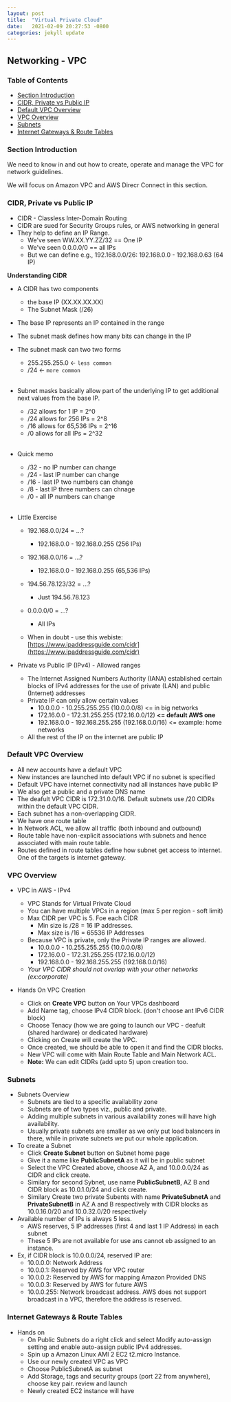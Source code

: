 ```yaml
---
layout: post
title:  "Virtual Private Cloud"
date:   2021-02-09 20:27:53 -0800
categories: jekyll update
---
```


## Networking - VPC

### Table of Contents

- [Section Introduction](#section-introduction)
- [CIDR, Private vs Public IP](#cidr--private-vs-public-ip)
- [Default VPC Overview](#default-vpc-overview)
- [VPC Overview](#vpc-overview)
- [Subnets](#subnets)
- [Internet Gateways & Route Tables](#internet-gateways---route-tables)


### Section Introduction

We need to know in and out how to create, operate and manage the VPC for network guidelines.

We will focus on Amazon VPC and AWS Direcr Connect in this section.

### CIDR, Private vs Public IP

- CIDR - Classless Inter-Domain Routing <br/>
- CIDR are sued for Security Groups rules, or AWS networking in general<br/>
- They help to define an IP Range.
    - We've seen WW.XX.YY.ZZ/32 == One IP <br/>
    - We've seen 0.0.0.0/0 == all IPs <br/>
    - But we can define e.g., 192.168.0.0/26: 192.168.0.0 - 192.168.0.63 (64 IP)

**Understanding CIDR**

- A CIDR has two components
    - the base IP (XX.XX.XX.XX)
    - The Subnet Mask (/26)
- The base IP represents an IP contained in the range
- The subnet mask defines how many bits can change in the IP

- The subnet mask can two two forms 
    - 255.255.255.0 <- `less common`
    - /24 <- `more common`
<br/><br/>
- Subnet masks basically allow part of the underlying IP to get additional next values from the base IP.
    - /32 allows for 1 IP = 2^0
    - /24 allows for 256 IPs = 2^8
    - /16 allows for 65,536 IPs = 2^16
    - /0 allows for all IPs = 2^32
<br/><br/>
- Quick memo
    - /32 - no IP number can change
    - /24 - last IP number can change
    - /16 - last IP two numbers can change
    - /8 - last IP three numbers can chnage 
    - /0 - all IP numbers can change
<br/><br/>
- Little Exercise
    - 192.168.0.0/24 = ...?
        - 192.168.0.0 - 192.168.0.255 (256 IPs)
    - 192.168.0.0/16 = ...?
        - 192.168.0.0 - 192.168.0.255 (65,536 IPs)
    - 194.56.78.123/32 = ...?
        -  Just 194.56.78.123
    - 0.0.0.0/0 = ...?
        - All IPs

    - When in doubt - use this webiste: [https://www.ipaddressguide.com/cidr](https://www.ipaddressguide.com/cidr)

- Private vs Public IP (IPv4) - Allowed ranges
    - The Internet Assigned Numbers Authority (IANA) established certain blocks of IPv4 addresses for the use of private (LAN) and public (Internet) addresses
    - Private IP can only allow certain values
        - 10.0.0.0 - 10.255.255.255 (10.0.0.0/8) <= in big networks
        - 172.16.0.0 - 172.31.255.255 (172.16.0.0/12) **<= default AWS one**
        - 192.168.0.0 - 192.168.255.255 (192.168.0.0/16) <= example: home networks
    - All the rest of the IP on the internet are public IP

### Default VPC Overview

- All new accounts have a default VPC
- New instances are launched into default VPC if no subnet is specified
- Default VPC have internet connectivity nad all instances have public IP
- We also get a public and a private DNS name
- The deafult VPC CIDR is 172.31.0.0/16. Default subnets use /20 CIDRs within the default VPC CIDR.
- Each subnet has a non-overlapping CIDR.
- We have one route table
- In Network ACL, we allow all traffic (both inbound and outbound)
- Route table have non-explicit associations with subnets and hence associated with main route table.
- Routes defined in route tables define how subnet get access to internet. One of the targets is internet gateway.

### VPC Overview

- VPC in AWS - IPv4
    - VPC Stands for Virtual Private Cloud
    - You can have multiple VPCs in a region (max 5 per region - soft limit)
    - Max CIDR per VPC is 5. Foe each CIDR
        - Min size is /28 = 16 IP addresses.
        - Max size is /16 = 65536 IP Addresses
    - Because VPC is private, only the Private IP ranges are allowed.
        - 10.0.0.0 - 10.255.255.255 (10.0.0.0/8)
        - 172.16.0.0 - 172.31.255.255 (172.16.0.0/12)
        - 192.168.0.0 - 192.168.255.255 (192.168.0.0/16)
    - *Your VPC CIDR should not overlap with your other networks (ex:corporate)*

- Hands On VPC Creation
    - Click on **Create VPC** button on Your VPCs dashboard
    - Add Name tag, choose IPv4 CIDR block. (don't choose ant IPv6 CIDR block)
    - Choose Tenacy (how we are going to launch our VPC - deafult (shared hardware) or dedicated hardware)
    - Clicking on Create will create the VPC.
    - Once created, we should be able to open it and find the CIDR blocks.
    - New VPC will come with Main Route Table and Main Network ACL.
    - **Note:** We can edit CIDRs (add upto 5) upon creation too.


### Subnets

- Subnets Overview
    - Subnets are tied to a specific availability zone
    - Subnets are of two types viz., public and private.
    - Adding multiple subnets in various availability zones will have high availability.
    - Usually private subnets are smaller as we only put load balancers in there, while in private subnets we put our whole application.
- To create a Subnet
    - Click **Create Subnet** button on Subnet home page
    - Give it a name like **PublicSubnetA** as it will be in public subnet
    - Select the VPC Created above, choose AZ A, and 10.0.0.0/24 as CIDR and click create.
    - Similary for second Sybnet, use name **PublicSubnetB**, AZ B and CIDR block as 10.0.1.0/24 and click create.
    - Similary Create two private Subents with name **PrivateSubnetA** and **PrivateSubnetB** in AZ A and B respectively with CIDR blocks as 10.0.16.0/20 and 10.0.32.0/20 respectively
- Available number of IPs is always 5 less.
    - AWS reserves, 5 IP addresses (first 4 and last 1 IP Address) in each subnet
    - These 5 IPs are not available for use ans cannot eb assigned to an instance.
- Ex, if CIDR block is 10.0.0.0/24, reserved IP are:
    - 10.0.0.0: Network Address
    - 10.0.0.1: Reserved by AWS for VPC router
    - 10.0.0.2: Reserved by AWS for mapping Amazon Provided DNS
    - 10.0.0.3: Reserved by AWS for future AWS
    - 10.0.0.255: Network broadcast address. AWS does not support broadcast in a VPC, therefore the address is reserved.

### Internet Gateways & Route Tables

- Hands on
    - On Public Subnets do a right click and select Modify auto-assign setting and enable auto-assign public IPv4 addresses.
    - Spin up a Amazon Linux AMI 2 EC2 t2.micro Instance.
    - Use our newly created VPC as VPC
    - Choose PublicSubnetA as subnet
    - Add Storage, tags and security groups (port 22 from anywhere), choose key pair. review and launch
    - Newly created EC2 instance will have 